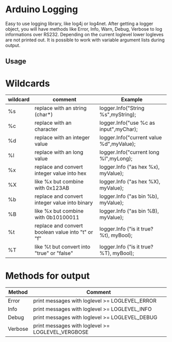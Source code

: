 
Arduino Logging
======

Easy to use logging library, like log4j or log4net. After getting a logger object, you will have
methods like Error, Info, Warn, Debug, Verbose to log informations over RS232.
Depending on the current loglevel lower logleves are not printed out.
It is possible to work with variable argument lists during output.


## Usage

# Wildcards
| wildcard | comment                                           | Example                                  |
|----------|---------------------------------------------------|------------------------------------------|
| %s       | replace with an string (char*)                    | logger.Info("String %s",myString);       |
| %c       | replace with an character                         | logger.Info("use %c as input",myChar);   |
| %d       | replace with an integer value                     | logger.Info("current value %d",myValue); |
| %l       | replace with an long value                        | logger.Info("current long %l",myLong);   |
| %x       | replace and convert integer value into hex        | logger.Info ("as hex %x), myValue);      |
| %X       | like %x but combine with 0x123AB                  | logger.Info ("as hex %X), myValue);      |
| %b       | replace and convert integer value into binary     | logger.Info ("as bin %b), myValue);      |
| %B       | like %x but combine with 0b10100011               | logger.Info ("as bin %B), myValue);      |
| %t       | replace and convert boolean value into "t" or "f" | logger.Info ("is it true? %t), myBool);  |
| %T       | like %t but convert into "true" or "false"        | logger.Info ("is it true? %T), myBool);  |

# Methods for output
| Method  | Comment                                           |
|---------|---------------------------------------------------|
| Error   | print messages with loglevel >= LOGLEVEL_ERROR    |
| Info    | print messages with loglevel >= LOGLEVEL_INFO     |
| Debug   | print messages with loglevel >= LOGLEVEL_DEBUG    |
| Verbose | print messages with loglevel >= LOGLEVEL_VERGBOSE |
